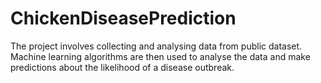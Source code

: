 # ChickenDiseasePrediction
The project involves collecting and analysing data from public dataset. Machine learning algorithms are then used to analyse the data and make predictions about the likelihood of a disease outbreak.

